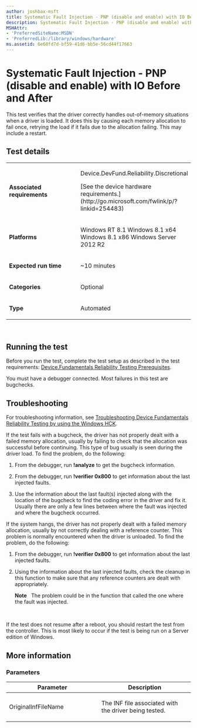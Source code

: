 ```yaml
---
author: joshbax-msft
title: Systematic Fault Injection - PNP (disable and enable) with IO Before and After
description: Systematic Fault Injection - PNP (disable and enable) with IO Before and After
MSHAttr:
- 'PreferredSiteName:MSDN'
- 'PreferredLib:/library/windows/hardware'
ms.assetid: 6e68fd7d-bf59-41d6-bb5e-56cd44f17663
---
```


# Systematic Fault Injection - PNP (disable and enable) with IO Before and After


This test verifies that the driver correctly handles out-of-memory situations when a driver is loaded. It does this by causing each memory allocation to fail once, retrying the load if it fails due to the allocation failing. This may include a restart.

## Test details


<table>
<colgroup>
<col width="50%" />
<col width="50%" />
</colgroup>
<tbody>
<tr class="odd">
<td><p><strong>Associated requirements</strong></p></td>
<td><p>Device.DevFund.Reliability.Discretional</p>
<p>[See the device hardware requirements.](http://go.microsoft.com/fwlink/p/?linkid=254483)</p></td>
</tr>
<tr class="even">
<td><p><strong>Platforms</strong></p></td>
<td><p>Windows RT 8.1 Windows 8.1 x64 Windows 8.1 x86 Windows Server 2012 R2</p></td>
</tr>
<tr class="odd">
<td><p><strong>Expected run time</strong></p></td>
<td><p>~10 minutes</p></td>
</tr>
<tr class="even">
<td><p><strong>Categories</strong></p></td>
<td><p>Optional</p></td>
</tr>
<tr class="odd">
<td><p><strong>Type</strong></p></td>
<td><p>Automated</p></td>
</tr>
</tbody>
</table>

 

## Running the test


Before you run the test, complete the test setup as described in the test requirements: [Device.Fundamentals Reliability Testing Prerequisites](devicefundamentals-reliability-testing-prerequisites.md).

You must have a debugger connected. Most failures in this test are bugchecks.

## Troubleshooting


For troubleshooting information, see [Troubleshooting Device Fundamentals Reliability Testing by using the Windows HCK](troubleshooting-device-fundamentals-reliability-testing-by-using-the-windows-hck.md).

If the test fails with a bugcheck, the driver has not properly dealt with a failed memory allocation, usually by failing to check that the allocation was successful before continuing. This type of bug usually is seen during the driver load. To find the problem, do the following:

1.  From the debugger, run **!analyze** to get the bugcheck information.

2.  From the debugger, run **!verifier 0x800** to get information about the last injected faults.

3.  Use the information about the last fault(s) injected along with the location of the bugcheck to find the coding error in the driver and fix it. Usually there are only a few lines between where the fault was injected and where the bugcheck occurred.

If the system hangs, the driver has not properly dealt with a failed memory allocation, usually by not correctly dealing with a reference counter. This problem is normally encountered when the driver is unloaded. To find the problem, do the following:

1.  From the debugger, run **!verifier 0x800** to get information about the last injected faults.

2.  Using the information about the last injected faults, check the cleanup in this function to make sure that any reference counters are dealt with appropriately.

    **Note**  
    The problem could be in the function that called the one where the fault was injected.

     

If the test does not resume after a reboot, you should restart the test from the controller. This is most likely to occur if the test is being run on a Server edition of Windows.

## More information


### Parameters

<table>
<colgroup>
<col width="50%" />
<col width="50%" />
</colgroup>
<thead>
<tr class="header">
<th>Parameter</th>
<th>Description</th>
</tr>
</thead>
<tbody>
<tr class="odd">
<td><p>OriginalInfFileName</p></td>
<td><p>The INF file associated with the driver being tested.</p></td>
</tr>
</tbody>
</table>

 

 

 






